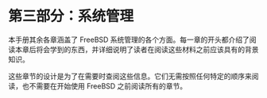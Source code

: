 # 第三部分：系统管理

本手册其余各章涵盖了 FreeBSD 系统管理的各个方面。每一章的开头都介绍了阅读本章后将会学到的东西，并详细说明了读者在阅读这些材料之前应该具有的背景知识。

这些章节的设计是为了在需要时查阅这些信息。它们无需按照任何特定的顺序来阅读，也不需要在开始使用 FreeBSD 之前阅读所有的章节。